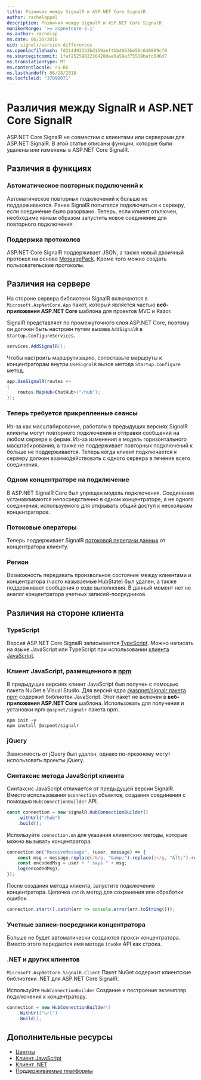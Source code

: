 ```yaml
---
title: Различия между SignalR и ASP.NET Core SignalR
author: rachelappel
description: Различия между SignalR и ASP.NET Core SignalR
monikerRange: '>= aspnetcore-2.1'
ms.author: rachelap
ms.date: 06/30/2018
uid: signalr/version-differences
ms.openlocfilehash: fd314d93333bd159aef4bb4863be50c646809cf0
ms.sourcegitcommit: 1faf2525902236428dae6a59e375519bafd5d6d7
ms.translationtype: MT
ms.contentlocale: ru-RU
ms.lasthandoff: 06/28/2018
ms.locfileid: "37090071"
---
```

# <a name="differences-between-signalr-and-aspnet-core-signalr"></a>Различия между SignalR и ASP.NET Core SignalR

ASP.NET Core SignalR не совместим с клиентами или серверами для ASP.NET SignalR. В этой статье описаны функции, которые были удалены или изменены в ASP.NET Core SignalR.

## <a name="feature-differences"></a>Различия в функциях

### <a name="automatic-reconnects"></a>Автоматическое повторных подключений к

Автоматическое повторных подключений к больше не поддерживаются. Ранее SignalR попытался подключиться к серверу, если соединение было разорвано. Теперь, если клиент отключен, необходимо явным образом запустить новое соединение для повторного подключения.

### <a name="protocol-support"></a>Поддержка протоколов

ASP.NET Core SignalR поддерживает JSON, а также новый двоичный протокол на основе [MessagePack](xref:signalr/messagepackhubprotocol). Кроме того можно создать пользовательские протоколы.

## <a name="differences-on-the-server"></a>Различия на сервере

На стороне сервера библиотеки SignalR включаются в `Microsoft.AspNetCore.App` пакет, который является частью **веб-приложения ASP.NET Core** шаблона для проектов MVC и Razor.

SignalR представляет по промежуточного слоя ASP.NET Core, поэтому он должен быть настроен путем вызова `AddSignalR` в `Startup.ConfigureServices`.

```csharp
services.AddSignalR();
```

Чтобы настроить маршрутизацию, сопоставьте маршруты к концентраторам внутри `UseSignalR` вызов метода `Startup.Configure` метод.

```csharp
app.UseSignalR(routes =>
{
    routes.MapHub<ChatHub>("/hub");
});
```

### <a name="sticky-sessions-now-required"></a>Теперь требуется прикрепленные сеансы

Из-за как масштабирование, работали в предыдущих версиях SignalR клиенты могут повторного подключения и отправки сообщений на любом сервере в ферме. Из-за изменения в модель горизонтального масштабирования, а также не поддерживает повторных подключений к больше не поддерживается. Теперь когда клиент подключается к серверу должен взаимодействовать с одного сервера в течение всего соединения.

### <a name="single-hub-per-connection"></a>Одном концентраторе на подключение

В ASP.NET SignalR Core был упрощен модель подключения. Соединения устанавливаются непосредственно в одном концентраторе, а не одного соединения, используемого для открывать общий доступ к нескольким концентраторов.

### <a name="streaming"></a>Потоковые операторы

Теперь поддерживает SignalR [потоковой передачи данных](xref:signalr/streaming) от концентратора клиенту.

### <a name="state"></a>Регион

Возможность передавать произвольное состояние между клиентами и концентратора (часто называемые HubState) был удален, а также поддерживает сообщения о ходе выполнения. В данный момент нет не аналог концентратора учетных записей-посредников.

## <a name="differences-on-the-client"></a>Различия на стороне клиента

### <a name="typescript"></a>TypeScript

Версия ASP.NET Core SignalR записывается [TypeScript](https://www.typescriptlang.org/). Можно написать на языке JavaScript или TypeScript при использовании [клиента JavaScript](xref:signalr/javascript-client).

### <a name="the-javascript-client-is-hosted-at-npmhttpswwwnpmjscom"></a>Клиент JavaScript, размещенного в [npm](https://www.npmjs.com/)

В предыдущих версиях клиент JavaScript был получен с помощью пакета NuGet в Visual Studio. Для версий ядра [ @aspnet/signalr пакета npm](https://www.npmjs.com/package/@aspnet/signalr) содержит библиотек JavaScript. Этот пакет не включен в **веб-приложения ASP.NET Core** шаблона. Использовать для получения и установки npm `@aspnet/signalr` пакета npm.

```console
npm init -y
npm install @aspnet/signalr
```

### <a name="jquery"></a>jQuery

Зависимость от jQuery был удален, однако по-прежнему могут использовать проекты jQuery.

### <a name="javascript-client-method-syntax"></a>Синтаксис метода JavaScript клиента

Синтаксис JavaScript отличается от предыдущей версии SignalR. Вместо использования `$connection` объектов, создания соединения с помощью `HubConnectionBuilder` API.

```javascript
const connection = new signalR.HubConnectionBuilder()
    .withUrl("/hub")
    .build();
```

Используйте `connection.on` для указания клиентских методы, которые можно вызывать концентратора.

```javascript
connection.on("ReceiveMessage", (user, message) => {
    const msg = message.replace(/&/g, "&amp;").replace(/</g, "&lt;").replace(/>/g, "&gt;");
    const encodedMsg = user + " says " + msg;
    log(encodedMsg);
});
```

После создания метода клиента, запустите подключение концентратора. Цепочка `catch` метод для сохранения или обработки ошибок.

```javascript
connection.start().catch(err => console.error(err.toString()));
```

### <a name="hub-proxies"></a>Учетные записи-посредники концентратора

Больше не будет автоматически создаются прокси концентратора. Вместо этого передается имя метода `invoke` API как строка.

### <a name="net-and-other-clients"></a>.NET и других клиентов

`Microsoft.AspNetCore.SignalR.Client` Пакет NuGet содержит клиентские библиотеки .NET для ASP.NET Core SignalR.

Используйте `HubConnectionBuilder` Создание и построение экземпляр подключения к концентратору.

```csharp
connection = new HubConnectionBuilder()
    .WithUrl("url")
    .Build();
```

## <a name="additional-resources"></a>Дополнительные ресурсы

* [Центры](xref:signalr/hubs)
* [Клиент JavaScript](xref:signalr/javascript-client)
* [Клиент .NET](xref:signalr/dotnet-client)
* [Поддерживаемые платформы](xref:signalr/supported-platforms)
